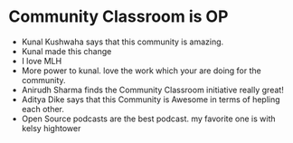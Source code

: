 # Community Classroom is OP

- Kunal Kushwaha says that this community is amazing.
- Kunal made this change
- I love MLH
- More power to kunal. love the work which your are doing for the community.
- Anirudh Sharma finds the Community Classroom initiative really great!
- Aditya Dike says that this Community is Awesome in terms of hepling each other.
- Open Source podcasts are the best podcast. my favorite one is with kelsy hightower
